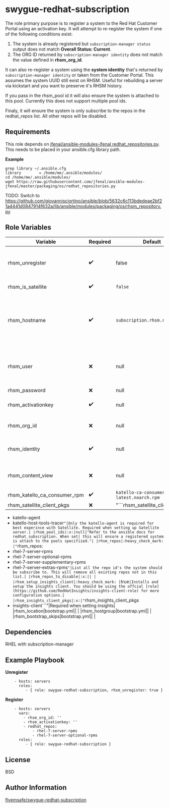 swygue-redhat-subscription
==========================

The role primary purpose is to register a system to the Red Hat Customer Portal using an activation key. It will attempt to re-register the system if one of the following conditions exist:

 1. The system is already registered but ```subscription-manager status``` output does not match **Overall Status: Current**.
 2. The ORG ID returned by  ```subscription-manager identity``` does not match the value defined in **rhsm_org_id**.

It can also re-register a system using the **system identity** that's returned by ```subscription-manager identity``` or taken from the Customer Portal. This assumes the system UUID still exist on RHSM. Useful for rebuilding a server via kickstart and you want to preserve it's RHSM history.

If you pass in the rhsm_pool id it will also ensure the system is attached to this pool. Currently this does not support multiple pool ids.

Finaly, it will ensure the system is only subscribe to the repos in the redhat_repos list. All other repos will be disabled.

Requirements
------------

This role depends on [jfenal/ansible-modules-jfenal redhat_repositories.py](https://raw.githubusercontent.com/jfenal/ansible-modules-jfenal/master/packaging/os/redhat_repositories.py). This needs to be placed in your ansible.cfg library path.

**Example**
```
grep library ~/.ansible.cfg
library        = /home/me/.ansible/modules/
cd /home/me/.ansible/modules/
wget https://raw.githubusercontent.com/jfenal/ansible-modules-jfenal/master/packaging/os/redhat_repositories.py
```
TODO: Switch to https://github.com/giovannisciortino/ansible/blob/5632c6c113bdedeae2bf21a4441d0847914f632a/lib/ansible/modules/packaging/os/rhsm_repository.py

Role Variables
--------------
| Variable        | Required | Default  | Description                                                                                                                                                                                                                                     |
| --------------- | -------- | -------- | ----------------------------------------------------------------------------------------------------------------------------------------------------------------------------------------------------------------------------------------------- |
|rhsm_unregister     |:heavy_check_mark: |false |Force a system to unregister if it's already registered. Also will cause a system not to be registered.|
|rhsm_is_satellite   |:heavy_check_mark: |```false```|Set to true to register system to satellite server|
|rhsm_hostname |:heavy_check_mark: |```subscription.rhsm.redhat.com```|This should be your Satellite server if you using that instead of RHSM. check_rhsm_hostname.yml will force the system to re-register if this does not match what's in /etc/rhsm/rhsm.conf|
|rhsm_user|:x:|null|User name for Satellite or RHSM. This is use to register systems when not using activation keys or when using existing idenitiy|
|rhsm_password|:x:|null|Password for rhsm_user|
|rhsm_activationkey|:heavy_check_mark: |null|this will cause the system to register using an activation key|
|rhsm_org_id|:x:|null|This is required when using activation keys to register a system.|
|rhsm_identity|:heavy_check_mark: |null|register system using the system identity returned by ```subscription-manager identity``` |
|rhsm_content_view|:x:|null|set the content view to force system to re-register system when content view does not match|
|rhsm_katello_ca_consumer_rpm|:heavy_check_mark: |```katello-ca-consumer-latest.noarch.rpm```|Satellite katello RPM|
|rhsm_satellite_client_pkgs|:x:|"```rhsm_satellite_client_pkgs:
  - katello-agent
  - katello-host-tools-tracer```"|Only the katello-agent is required for best experince with Satellite. Required when setting up Satellite server.|
|rhsm_pool_ids|:x:|null|"Refer to the ansible docs for redhat_subscription. When set| this will ensure a registered system is attach to the pools specifiied."|
|rhsm_repos|:heavy_check_mark: |"```rhsm_repos:
  - rhel-7-server-rpms
  - rhel-7-server-optional-rpms
  - rhel-7-server-supplementary-rpms
  - rhel-7-server-extras-rpms```"|List all the repo id's the system should be subscribe to. This will remove all existing repos not in this list.|
|rhsm_repos_to_disable|:x:|| |
|rhsm_setup_insights_client|:heavy_check_mark: |```true```|Installs and setup the insights client. You should be using the offcial [role](https://github.com/RedHatInsights/insights-client-role) for more configuration options.|
|rhsm_insights_client_pkgs|:x:|"```rhsm_insights_client_pkgs
 - insights-client```"|Required when setting insights|
|rhsm_location|bootstrap.yml|| |
|rhsm_hostgroup|bootstrap.yml|| |
|rhsm_bootstrap_skips|bootstrap.yml|| |

Dependencies
------------

RHEL with subscription-manager

Example Playbook
----------------

**Unregister**
```
    - hosts: servers
      roles:
         - { role: swygue-redhat-subscription, rhsm_unregister: true }
```

**Register**
```
    - hosts: servers
      vars:
        - rhsm_org_id: ''
        - rhsm_activationkey: ''
        - redhat_repos:
            - rhel-7-server-rpms
            - rhel-7-server-optional-rpms
      roles:
         - { role: swygue-redhat-subscription }
```

License
-------

BSD

Author Information
------------------
[flyemsafe/swygue-redhat-subscription](https://github.com/flyemsafe/swygue-redhat-subscription)
